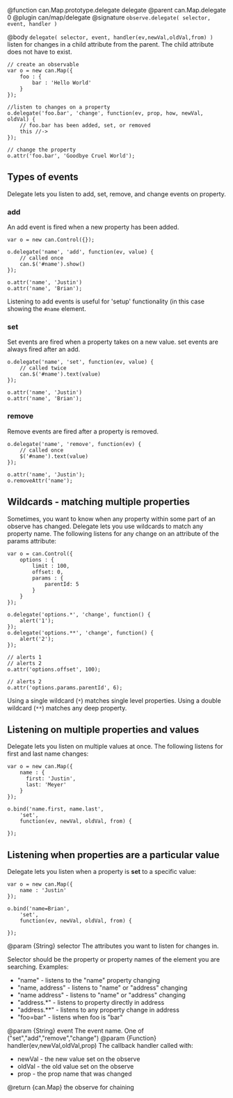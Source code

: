 @function can.Map.prototype.delegate delegate
@parent can.Map.delegate 0
@plugin can/map/delegate
@signature `observe.delegate( selector, event, handler )`

@body
`delegate( selector, event, handler(ev,newVal,oldVal,from) )` listen for changes
in a child attribute from the parent. The child attribute
does not have to exist.

```
// create an observable
var o = new can.Map({
    foo : {
        bar : 'Hello World'
    }
});

//listen to changes on a property
o.delegate('foo.bar', 'change', function(ev, prop, how, newVal, oldVal) {
    // foo.bar has been added, set, or removed
    this //->
});

// change the property
o.attr('foo.bar', 'Goodbye Cruel World');
```

## Types of events

Delegate lets you listen to add, set, remove, and change events on property.

### add

An add event is fired when a new property has been added.

```
var o = new can.Control({});

o.delegate('name', 'add', function(ev, value) {
    // called once
    can.$('#name').show()
});

o.attr('name', 'Justin')
o.attr('name', 'Brian');
```

Listening to add events is useful for 'setup' functionality (in this case
showing the <code>#name</code> element.

### set

Set events are fired when a property takes on a new value.  set events are
always fired after an add.

```
o.delegate('name', 'set', function(ev, value) {
    // called twice
    can.$('#name').text(value)
});

o.attr('name', 'Justin')
o.attr('name', 'Brian');
```

### remove

Remove events are fired after a property is removed.

```
o.delegate('name', 'remove', function(ev) {
    // called once
    $('#name').text(value)
});

o.attr('name', 'Justin');
o.removeAttr('name');
```

## Wildcards - matching multiple properties

Sometimes, you want to know when any property within some part
of an observe has changed. Delegate lets you use wildcards to
match any property name.  The following listens for any change
on an attribute of the params attribute:

```
var o = can.Control({
    options : {
        limit : 100,
        offset: 0,
        params : {
            parentId: 5
        }
    }
});

o.delegate('options.*', 'change', function() {
    alert('1');
});
o.delegate('options.**', 'change', function() {
    alert('2');
});

// alerts 1
// alerts 2
o.attr('options.offset', 100);

// alerts 2
o.attr('options.params.parentId', 6);
```

Using a single wildcard (`*`) matches single level
properties.  Using a double wildcard (`**`) matches
any deep property.

## Listening on multiple properties and values

Delegate lets you listen on multiple values at once.  The following listens
for first and last name changes:

```
var o = new can.Map({
    name : { 
      first: 'Justin', 
      last: 'Meyer'
    }
});

o.bind('name.first, name.last',
    'set',
    function(ev, newVal, oldVal, from) {

});
```

## Listening when properties are a particular value

Delegate lets you listen when a property is __set__ to a specific value:

```
var o = new can.Map({
    name : 'Justin'
});

o.bind('name=Brian',
    'set',
    function(ev, newVal, oldVal, from) {

});
```

@param {String} selector The attributes you want to listen for changes in.

Selector should be the property or
property names of the element you are searching.  Examples:

- "name" - listens to the "name" property changing
- "name, address" - listens to "name" or "address" changing
- "name address" - listens to "name" or "address" changing
- "address.*" - listens to property directly in address
- "address.**" - listens to any property change in address
- "foo=bar" - listens when foo is "bar"

@param {String} event The event name.  One of ("set","add","remove","change")
@param {Function} handler(ev,newVal,oldVal,prop) The callback handler
called with:

- newVal - the new value set on the observe
- oldVal - the old value set on the observe
- prop - the prop name that was changed

@return {can.Map} the observe for chaining